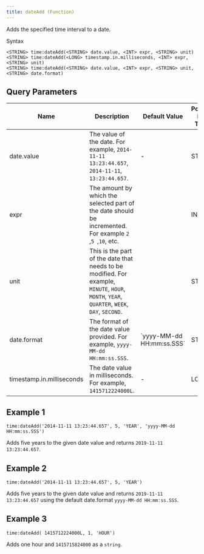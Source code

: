 ```yaml
---
title: dateAdd (Function)
---
```


Adds the specified time interval to a date.

Syntax

    <STRING> time:dateAdd(<STRING> date.value, <INT> expr, <STRING> unit)
    <STRING> time:dateAdd(<LONG> timestamp.in.milliseconds, <INT> expr, <STRING> unit)
    <STRING> time:dateAdd(<STRING> date.value, <INT> expr, <STRING> unit, <STRING> date.format)

## Query Parameters

| Name                      | Description                                                                                                                                 | Default Value               | Possible Data Types | Optional | Dynamic |
|---------------------------|---------------------------------------------------------------------------------------------------------------------------------------------|-----------------------------|---------------------|----------|---------|
| date.value                | The value of the date. For example, `2014-11-11 13:23:44.657`, `2014-11-11`, `13:23:44.657`.                                                | \-                          | STRING              | Yes      | Yes     |
| expr                      | The amount by which the selected part of the date should be incremented. For example `2` ,`5 `,`10`, etc.                                   |                             | INT                 | No       | Yes     |
| unit                      | This is the part of the date that needs to be modified. For example, `MINUTE`, `HOUR`, `MONTH`, `YEAR`, `QUARTER`, `WEEK`, `DAY`, `SECOND`. |                             | STRING              | No       | No      |
| date.format               | The format of the date value provided. For example, `yyyy-MM-dd HH:mm:ss.SSS`.                                                              | \`yyyy-MM-dd HH:mm:ss.SSS\` | STRING              | Yes      | Yes     |
| timestamp.in.milliseconds | The date value in milliseconds. For example, `1415712224000L`.                                                                              | \-                          | LONG                | Yes      | Yes     |

## Example 1

    time:dateAdd('2014-11-11 13:23:44.657', 5, 'YEAR', 'yyyy-MM-dd HH:mm:ss.SSS')

Adds five years to the given date value and returns
`2019-11-11 13:23:44.657`.

## Example 2

    time:dateAdd('2014-11-11 13:23:44.657', 5, 'YEAR')

Adds five years to the given date value and returns
`2019-11-11 13:23:44.657` using the default date.format
`yyyy-MM-dd HH:mm:ss.SSS`.

## Example 3

    time:dateAdd( 1415712224000L, 1, 'HOUR')

Adds one hour and `1415715824000` as a `string`.
